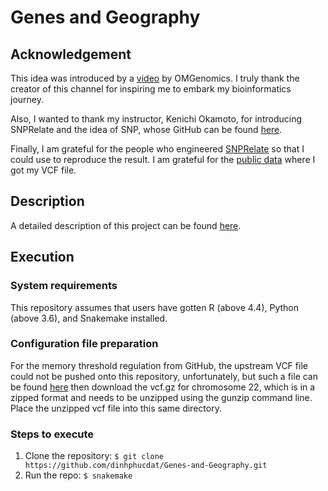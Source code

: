 # Genes and Geography
## Acknowledgement
This idea was introduced by a [video](https://youtu.be/-PCKK_nwFdA?si=YlwqSnjwVJuYQBS9) by OMGenomics. I truly thank the creator of this channel for inspiring me to embark my bioinformatics journey.

Also, I wanted to thank my instructor, Kenichi Okamoto, for introducing SNPRelate and the idea of SNP, whose GitHub can be found [here](https://github.com/kewok).

Finally, I am grateful for the people who engineered [SNPRelate](https://www.bioconductor.org/packages/release/bioc/html/SNPRelate.html) so that I could use to reproduce the result. I am grateful for the [public data](https://www.internationalgenome.org/category/vcf/) where I got my VCF file.
## Description
A detailed description of this project can be found [here](DESCRIPTION.md).
## Execution
### System requirements
This repository assumes that users have gotten R (above 4.4), Python (above 3.6), and Snakemake installed.
### Configuration file preparation
For the memory threshold regulation from GitHub, the upstream VCF file could not be pushed onto this repository, unfortunately, but such a file can be found [here](ftp://ftp.1000genomes.ebi.ac.uk/vol1/ftp/release/20110521) then download the vcf.gz for chromosome 22, which is in a zipped format and needs to be unzipped using the gunzip command line. Place the unzipped vcf file into this same directory.
### Steps to execute
1. Clone the repository:
    ```$ git clone https://github.com/dinhphucdat/Genes-and-Geography.git```
2. Run the repo:
    ```$ snakemake```
